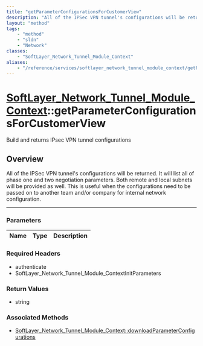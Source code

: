 ```yaml
---
title: "getParameterConfigurationsForCustomerView"
description: "All of the IPSec VPN tunnel's configurations will be returned.  It will list all of phase one and two negotiation parame... "
layout: "method"
tags:
    - "method"
    - "sldn"
    - "Network"
classes:
    - "SoftLayer_Network_Tunnel_Module_Context"
aliases:
    - "/reference/services/softlayer_network_tunnel_module_context/getParameterConfigurationsForCustomerView"
---
```

# [SoftLayer_Network_Tunnel_Module_Context](/reference/services/SoftLayer_Network_Tunnel_Module_Context)::getParameterConfigurationsForCustomerView


Build and returns IPsec VPN tunnel configurations


## Overview 
All of the IPSec VPN tunnel's configurations will be returned.  It will list all of phase one and two negotiation parameters.  Both remote and local subnets will be provided as well.  This is useful when the configurations need to be passed on to another team and/or company for internal network configuration. 

-----

### Parameters 
|Name | Type | Description |
| --- | --- | --- |


### Required Headers
* authenticate
* SoftLayer_Network_Tunnel_Module_ContextInitParameters


### Return Values
* string


### Associated Methods

*  [SoftLayer_Network_Tunnel_Module_Context::downloadParameterConfigurations](/reference/services/SoftLayer_Network_Tunnel_Module_Context/downloadParameterConfigurations )




